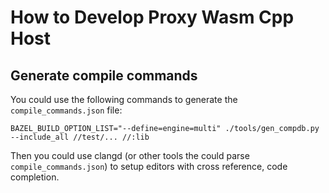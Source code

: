 # How to Develop Proxy Wasm Cpp Host

## Generate compile commands

You could use the following commands to generate the `compile_commands.json` file:

```
BAZEL_BUILD_OPTION_LIST="--define=engine=multi" ./tools/gen_compdb.py --include_all //test/... //:lib
```

Then you could use clangd (or other tools the could parse `compile_commands.json`) to setup editors with cross reference, code completion.
